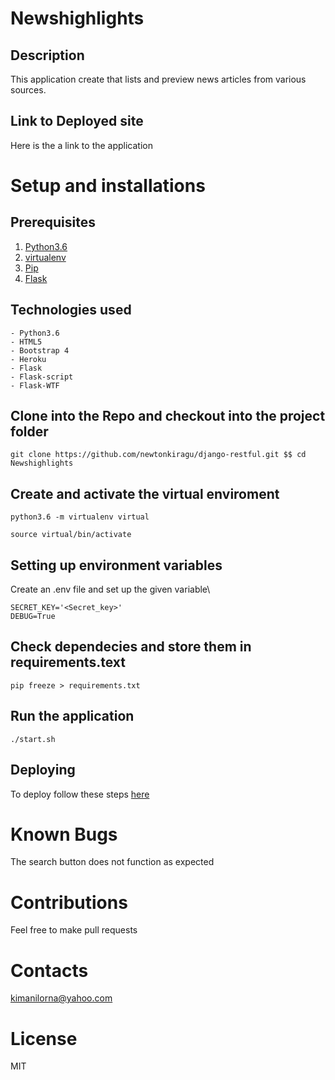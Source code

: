 # Newshighlights
## Description
This application create  that lists and preview news articles from various sources.   
## Link to Deployed site
Here is the a link to the application

# Setup and installations
## Prerequisites
1. [Python3.6](https://www.python.org/)
2. [virtualenv](https://docs.python-guide.org/dev/virtualenvs/) 
3. [Pip](https://pypi.org/)  
4.  [Flask](http://flask.pocoo.org/) 
## Technologies used
```
- Python3.6
- HTML5
- Bootstrap 4 
- Heroku
- Flask
- Flask-script
- Flask-WTF

```
## Clone into the Repo and checkout into the project folder
```
git clone https://github.com/newtonkiragu/django-restful.git $$ cd Newshighlights

```
## Create and activate the virtual enviroment
```
python3.6 -m virtualenv virtual

```
```
source virtual/bin/activate
```
## Setting up environment variables
 Create an .env file and set up the given variable\
 ```
 SECRET_KEY='<Secret_key>'
 DEBUG=True
```
## Check dependecies and store them in requirements.text

```
pip freeze > requirements.txt

```
## Run the application 
```
./start.sh
```
## Deploying
To deploy follow these steps [here](https://medium.com/the-andela-way/deploying-a-python-flask-app-to-heroku-41250bda27d0)

# Known Bugs
 The search button does not function as expected

# Contributions

Feel free to make pull requests 
# Contacts

kimanilorna@yahoo.com

# License

MIT






